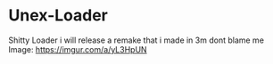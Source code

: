 # Unex-Loader
Shitty Loader i will release a remake that i made in 3m dont blame me
Image: https://imgur.com/a/yL3HpUN
